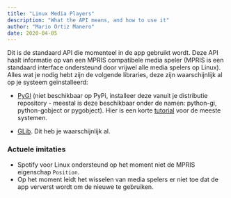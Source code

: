 ```yaml
---
title: "Linux Media Players"
description: "What the API means, and how to use it"
author: "Mario Ortiz Manero"
date: 2020-04-05
---
```


Dit is de standaard API die momenteel in de app gebruikt wordt. Deze API haalt informatie op van een MPRIS compatibele media speler (MPRIS is een standaard interface ondersteund door vrijwel alle media spelers op Linux). Alles wat je nodig hebt zijn de volgende libraries, deze zijn waarschijnlijk al op je systeem geïnstalleerd:

* [PyGI](https://pygobject.readthedocs.io/en/latest/) (niet beschikbaar op PyPi, installeer deze vanuit je distributie repository - meestal is deze beschikbaar onder de namen: python-gi, python-gobject or pygobject). Hier is een korte [tutorial](https://pygobject.readthedocs.io/en/latest/getting_started.html) voor de meeste systemen.

* [GLib](https://developer.gnome.org/glib/). Dit heb je waarschijnlijk al.


### Actuele imitaties
* Spotify voor Linux ondersteund op het moment niet de MPRIS eigenschap `Position`.
* Op het moment leidt het wisselen van media spelers er niet toe dat de app ververst wordt om de nieuwe te gebruiken.
